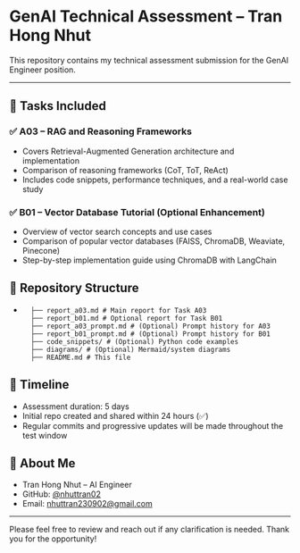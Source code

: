 # GenAI Technical Assessment – Tran Hong Nhut

This repository contains my technical assessment submission for the GenAI Engineer position.

---

## 📌 Tasks Included


### ✅ A03 – RAG and Reasoning Frameworks
- Covers Retrieval-Augmented Generation architecture and implementation
- Comparison of reasoning frameworks (CoT, ToT, ReAct)
- Includes code snippets, performance techniques, and a real-world case study

### ✅ B01 – Vector Database Tutorial (Optional Enhancement)
- Overview of vector search concepts and use cases
- Comparison of popular vector databases (FAISS, ChromaDB, Weaviate, Pinecone)
- Step-by-step implementation guide using ChromaDB with LangChain

## 📁 Repository Structure
* ```
    ├── report_a03.md # Main report for Task A03
    ├── report_b01.md # Optional report for Task B01
    ├── report_a03_prompt.md # (Optional) Prompt history for A03
    ├── report_b01_prompt.md # (Optional) Prompt history for B01
    ├── code_snippets/ # (Optional) Python code examples
    ├── diagrams/ # (Optional) Mermaid/system diagrams
    ├── README.md # This file
    ```

## 📅 Timeline

- Assessment duration: 5 days
- Initial repo created and shared within 24 hours (✅)
- Regular commits and progressive updates will be made throughout the test window

## 🧠 About Me

- Tran Hong Nhut – AI Engineer
- GitHub: [@nhuttran02](https://github.com/nhuttran02)
- Email: nhuttran230902@gmail.com

---

Please feel free to review and reach out if any clarification is needed. Thank you for the opportunity!

